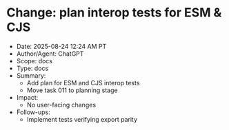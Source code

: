 # Change: plan interop tests for ESM & CJS

- Date: 2025-08-24 12:24 AM PT
- Author/Agent: ChatGPT
- Scope: docs
- Type: docs
- Summary:
  - Add plan for ESM and CJS interop tests
  - Move task 011 to planning stage
- Impact:
  - No user-facing changes
- Follow-ups:
  - Implement tests verifying export parity
